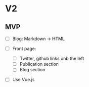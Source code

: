# V2

## MVP

- [ ] Blog: Markdown -> HTML
- [ ] Front page:
  - [ ] Twitter, github links onb the left
  - [ ] Publication section
  - [ ] Blog section
- [ ] Use Vue.js

